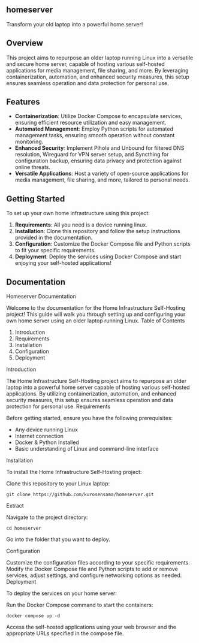 ## homeserver

Transform your old laptop into a powerful home server!

## Overview

This project aims to repurpose an older laptop running Linux into a versatile and secure home server, capable of hosting various self-hosted applications for media management, file sharing, and more. By leveraging containerization, automation, and enhanced security measures, this setup ensures seamless operation and data protection for personal use.

## Features

- **Containerization**: Utilize Docker Compose to encapsulate services, ensuring efficient resource utilization and easy management.
- **Automated Management**: Employ Python scripts for automated management tasks, ensuring smooth operation without constant monitoring.
- **Enhanced Security**: Implement Pihole and Unbound for filtered DNS resolution, Wireguard for VPN server setup, and Syncthing for configuration backup, ensuring data privacy and protection against online threats.
- **Versatile Applications**: Host a variety of open-source applications for media management, file sharing, and more, tailored to personal needs.

## Getting Started

To set up your own home infrastructure using this project:

1. **Requirements**: All you need is a device running linux.
2. **Installation**: Clone this repository and follow the setup instructions provided in the documentation.
3. **Configuration**: Customize the Docker Compose file and Python scripts to fit your specific requirements.
4. **Deployment**: Deploy the services using Docker Compose and start enjoying your self-hosted applications!

## Documentation
Homeserver Documentation

Welcome to the documentation for the Home Infrastructure Self-Hosting project! This guide will walk you through setting up and configuring your own home server using an older laptop running Linux.
Table of Contents

1. Introduction
2. Requirements
3. Installation
4. Configuration
5. Deployment

Introduction

The Home Infrastructure Self-Hosting project aims to repurpose an older laptop into a powerful home server capable of hosting various self-hosted applications. By utilizing containerization, automation, and enhanced security measures, this setup ensures seamless operation and data protection for personal use.
Requirements

Before getting started, ensure you have the following prerequisites:

- Any device running Linux
- Internet connection
- Docker & Python Installed
- Basic understanding of Linux and command-line interface

Installation

To install the Home Infrastructure Self-Hosting project:

Clone this repository to your Linux laptop:
    
    git clone https://github.com/kurosensama/homeserver.git

Extract

Navigate to the project directory:

    cd homeserver

Go into the folder that you want to deploy.

Configuration

Customize the configuration files according to your specific requirements. Modify the Docker Compose file and Python scripts to add or remove services, adjust settings, and configure networking options as needed.
Deployment

To deploy the services on your home server:

Run the Docker Compose command to start the containers:

    docker compose up -d

Access the self-hosted applications using your web browser and the appropriate URLs specified in the compose file.

